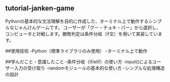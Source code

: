 ## tutorial-janken-game
Pythonの基本的な文法理解を目的に作成した、ターミナル上で動作するシンプルなじゃんけんゲームです。
ユーザーが「グー・チョキ・パー」から選択し、コンピュータと対戦します。勝敗判定は条件分岐（if文）を用いて実装しています。

##使用技術
-Python（標準ライブラリのみ使用）
-ターミナル上で動作

##学んだこと・意識したこと
-条件分岐（if/elif）の使い方
-input()によるユーザー入力の受け取り
-randomモジュールの基本的な使い方
-シンプルな処理構造の設計

